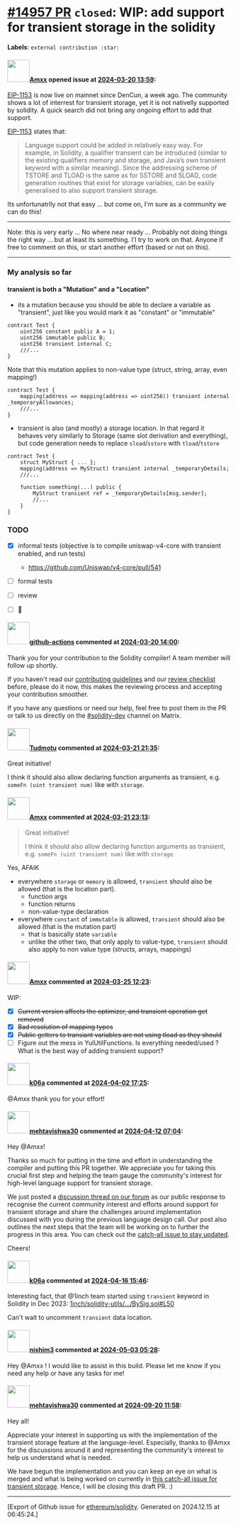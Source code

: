 # [\#14957 PR](https://github.com/ethereum/solidity/pull/14957) `closed`: WIP: add support for transient storage in the solidity
**Labels**: `external contribution :star:`


#### <img src="https://avatars.githubusercontent.com/u/2432299?v=4" width="50">[Amxx](https://github.com/Amxx) opened issue at [2024-03-20 13:59](https://github.com/ethereum/solidity/pull/14957):

[EIP-1153](https://eips.ethereum.org/EIPS/eip-1153) is now live on mainnet since DenCun, a week ago. The community shows a lot of interrest for transient storage, yet it is not nativelly supported by solidity. A quick search did not bring any ongoing effort to add that support.

[EIP-1153](https://eips.ethereum.org/EIPS/eip-1153#motivation) states that:

> Language support could be added in relatively easy way. For example, in Solidity, a qualifier transient can be introduced (similar to the existing qualifiers memory and storage, and Java’s own transient keyword with a similar meaning). Since the addressing scheme of TSTORE and TLOAD is the same as for SSTORE and SLOAD, code generation routines that exist for storage variables, can be easily generalised to also support transient storage.

Its unfortunatrlly not that easy ... but come on, I'm sure as a community we can do this! 

---

Note: this is very early ... No where near ready ... Probably not doing things the right way ... but at least its something.
I'l try to work on that. Anyone if free to comment on this, or start another effort (based or not on this). 

---

### My analysis so far

#### transient is both a "Mutation" and a "Location"

- its a mutation because you should be able to declare a variable as "transient", just like you would mark it as "constant" or "immutable"

```solidity
contract Test {
    uint256 constant public A = 1;
    uint256 immutable public B;
    uint256 transient internal C;
    ///...
}
```
Note that this mutation applies to non-value type (struct, string, array, even mapping!)
```solidity
contract Test {
    mapping(address => mapping(address => uint256)) transient internal _temporaryAllowances;
    ///...
}
```

- transient is also (and mostly) a storage location. In that regard it behaves very similarly to Storage (same slot derivation and everything), but code generation needs to replace `sload`/`sstore` with `tload`/`tstore`

```solidity
contract Test {
    struct MyStruct { ... };
    mapping(address => MyStruct) transient internal _temporaryDetails;
    ///...
    
    function something(...) public {
        MyStruct transient ref = _temporaryDetails[msg.sender];
        //...
    }
}
```

### TODO

- [x] informal tests (objective is to compile uniswap-v4-core with transient enabled, and run tests)
  - https://github.com/Uniswap/v4-core/pull/541
- [ ] formal tests
- [ ] review
- [ ] 🚀 


#### <img src="https://avatars.githubusercontent.com/in/15368?v=4" width="50">[github-actions](https://github.com/apps/github-actions) commented at [2024-03-20 14:00](https://github.com/ethereum/solidity/pull/14957#issuecomment-2009644119):

Thank you for your contribution to the Solidity compiler! A team member will follow up shortly.

If you haven't read our [contributing guidelines](https://docs.soliditylang.org/en/latest/contributing.html) and our [review checklist](https://github.com/ethereum/solidity/blob/develop/ReviewChecklist.md) before, please do it now, this makes the reviewing process and accepting your contribution smoother.

If you have any questions or need our help, feel free to post them in the PR or talk to us directly on the [#solidity-dev](https://matrix.to/#/#ethereum_solidity-dev:gitter.im) channel on Matrix.

#### <img src="https://avatars.githubusercontent.com/u/506487?u=0db18b07951c62a11ba60f0c9db34c43c7940857&v=4" width="50">[Tudmotu](https://github.com/Tudmotu) commented at [2024-03-21 21:35](https://github.com/ethereum/solidity/pull/14957#issuecomment-2013816311):

Great initiative!

I think it should also allow declaring function arguments as transient, e.g. `someFn (uint transient num)` like with `storage`.

#### <img src="https://avatars.githubusercontent.com/u/2432299?v=4" width="50">[Amxx](https://github.com/Amxx) commented at [2024-03-21 23:13](https://github.com/ethereum/solidity/pull/14957#issuecomment-2014020516):

> Great initiative!
> 
> I think it should also allow declaring function arguments as transient, e.g. `someFn (uint transient num)` like with `storage`.

Yes, AFAIK
- everywhere `storage` or `memory` is allowed, `transient` should also be allowed (that is the location part).
  - function args
  - function returns
  - non-value-type declaration
- everywhere `constant` of `immutable` is allowed, `transient` should also be allowed (that is the mutation part)
  - that is basically state `variable`
  - unlike the other two, that only apply to value-type, `transient` should also apply to non value type (structs, arrays, mappings)

#### <img src="https://avatars.githubusercontent.com/u/2432299?v=4" width="50">[Amxx](https://github.com/Amxx) commented at [2024-03-25 12:23](https://github.com/ethereum/solidity/pull/14957#issuecomment-2017885038):

WIP:

- [x] ~~Current version affects the optimizer, and transient operation get removed~~
- [x] ~~Bad resolution of mapping types~~
- [x] ~~Public getters to transiant variables are not using tload as they should~~
- [ ] Figure out the mess in YulUtilFunctions. Is everything needed/used ? What is the best way of adding transient support?

#### <img src="https://avatars.githubusercontent.com/u/702124?u=00e20e1963ccc9a908a5826b2d8c3b1b1f6acea4&v=4" width="50">[k06a](https://github.com/k06a) commented at [2024-04-02 17:25](https://github.com/ethereum/solidity/pull/14957#issuecomment-2032628438):

@Amxx thank you for your effort!

#### <img src="https://avatars.githubusercontent.com/u/32997409?u=b4f328ebdfeb0517e767cf91f267149f15bc3d7c&v=4" width="50">[mehtavishwa30](https://github.com/mehtavishwa30) commented at [2024-04-12 07:04](https://github.com/ethereum/solidity/pull/14957#issuecomment-2051130607):

Hey @Amxx!

Thanks so much for putting in the time and effort in understanding the compiler and putting this PR together. We appreciate you for taking this crucial first step and helping the team gauge the community's interest for high-level language support for transient storage.

We just posted a [discussion thread on our forum](https://forum.soliditylang.org/t/discussion-thread-high-level-language-support-for-transient-storage-caveats-next-steps/2274) as our public response to recognise the current community interest and efforts around support for transient storage and share the challenges around implementation discussed with you during the previous language design call. Our post also outlines the next steps that the team will be working on to further the progress in this area. You can check out the [catch-all issue to stay updated](https://github.com/ethereum/solidity/issues/15007).

Cheers!

#### <img src="https://avatars.githubusercontent.com/u/702124?u=00e20e1963ccc9a908a5826b2d8c3b1b1f6acea4&v=4" width="50">[k06a](https://github.com/k06a) commented at [2024-04-16 15:46](https://github.com/ethereum/solidity/pull/14957#issuecomment-2059405791):

Interesting fact, that @1inch team started using `transient` keyword in Solidity in Dec 2023: [1inch/solidity-utils/.../BySig.sol#L50](https://github.com/1inch/solidity-utils/blob/cdb7d95d108c354a22b59a1b2be8e708251d9450/contracts/mixins/BySig.sol#L50)

Can't wait to uncomment `transient` data location.

#### <img src="https://avatars.githubusercontent.com/u/115455855?u=29204705e578c3b574c6f033a4c6dcf39209ba18&v=4" width="50">[nishim3](https://github.com/nishim3) commented at [2024-05-03 05:28](https://github.com/ethereum/solidity/pull/14957#issuecomment-2092319364):

Hey @Amxx ! I would like to assist in this build. Please let me know if you need any help or have any tasks for me!

#### <img src="https://avatars.githubusercontent.com/u/32997409?u=b4f328ebdfeb0517e767cf91f267149f15bc3d7c&v=4" width="50">[mehtavishwa30](https://github.com/mehtavishwa30) commented at [2024-09-20 11:58](https://github.com/ethereum/solidity/pull/14957#issuecomment-2363559981):

Hey all!

Appreciate your interest in supporting us with the implementation of the transient storage feature at the language-level. Especially, thanks to @Amxx for the discussions around it and representing the community's interest to help us understand what is needed.

We have begun the implementation and you can keep an eye on what is merged and what is being worked on currently in [this catch-all issue for transient storage](https://github.com/ethereum/solidity/issues/15007). Hence, I will be closing this draft PR. :)


-------------------------------------------------------------------------------



[Export of Github issue for [ethereum/solidity](https://github.com/ethereum/solidity). Generated on 2024.12.15 at 06:45:24.]
